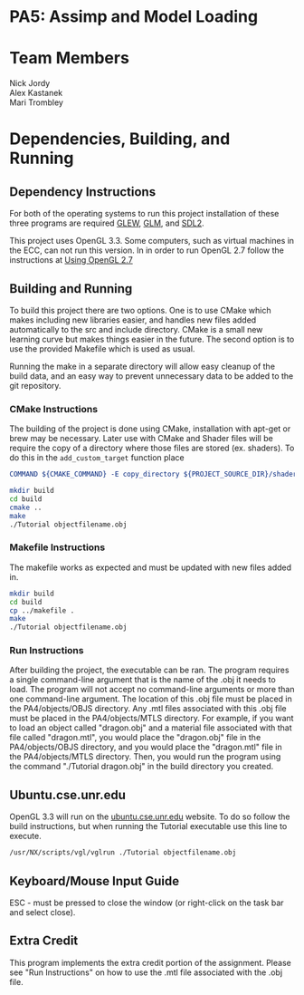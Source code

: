 # PA5: Assimp and Model Loading

# Team Members
Nick Jordy  
Alex Kastanek  
Mari Trombley  

# Dependencies, Building, and Running

## Dependency Instructions
For both of the operating systems to run this project installation of these three programs are required [GLEW](http://glew.sourceforge.net/), [GLM](http://glm.g-truc.net/0.9.7/index.html), and [SDL2](https://wiki.libsdl.org/Tutorials).

This project uses OpenGL 3.3. Some computers, such as virtual machines in the ECC, can not run this version. In in order to run OpenGL 2.7 follow the instructions at [Using OpenGL 2.7](https://github.com/HPC-Vis/computer-graphics/wiki/Using-OpenGL-2.7)

## Building and Running
To build this project there are two options. One is to use CMake which makes including new libraries easier, and handles new files added automatically to the src and include directory. CMake is a small new learning curve but makes things easier in the future.
The second option is to use the provided Makefile which is used as usual.

Running the make in a separate directory will allow easy cleanup of the build data, and an easy way to prevent unnecessary data to be added to the git repository.  

### CMake Instructions
The building of the project is done using CMake, installation with apt-get or brew may be necessary. Later use with CMake and Shader files will be require the copy of a directory where those files are stored (ex. shaders). To do this in the ```add_custom_target``` function place 
```cmake
COMMAND ${CMAKE_COMMAND} -E copy_directory ${PROJECT_SOURCE_DIR}/shaders/ ${CMAKE_CURRENT_BINARY_DIR}/shaders
```

```bash
mkdir build
cd build
cmake ..
make
./Tutorial objectfilename.obj
```

### Makefile Instructions 
The makefile works as expected and must be updated with new files added in.

```bash
mkdir build
cd build
cp ../makefile .
make
./Tutorial objectfilename.obj
```

### Run Instructions
After building the project, the executable can be ran. The program requires a single command-line argument that is the name of the .obj it needs to load. The program will not accept no command-line arguments or more than one command-line argument. The location of this .obj file must be placed in the PA4/objects/OBJS directory. Any .mtl files associated with this .obj file must be placed in the PA4/objects/MTLS directory. For example, if you want to load an object called "dragon.obj" and a material file associated with that file called "dragon.mtl", you would place the "dragon.obj" file in the PA4/objects/OBJS directory, and you would place the "dragon.mtl" file in the PA4/objects/MTLS directory. Then, you would run the program using the command "./Tutorial dragon.obj" in the build directory you created. 

## Ubuntu.cse.unr.edu
OpenGL 3.3 will run on the [ubuntu.cse.unr.edu](https://ubuntu.cse.unr.edu/) website. To do so follow the build instructions, but when running the Tutorial executable use this line to execute.
```bash
/usr/NX/scripts/vgl/vglrun ./Tutorial objectfilename.obj
```

## Keyboard/Mouse Input Guide
ESC - must be pressed to close the window (or right-click on the task bar and select close).

## Extra Credit
This program implements the extra credit portion of the assignment. Please see "Run Instructions" on how to use the .mtl file associated with the .obj file.
